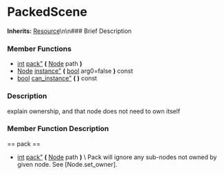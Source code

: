#  PackedScene  
**Inherits:** [Resource](class_resource)\\n\\n###  Brief Description  

###  Member Functions 
  * [int](class_int) [pack"](#pack) **(** [Node](class_node) path  **)**
  * [Node](class_node) [instance"](#instance) **(** [bool](class_bool) arg0=false  **)** const
  * [bool](class_bool) [can_instance"](#can_instance) **(** **)** const
###  Description  
explain ownership, and that node does not need to own itself
###  Member Function Description  
==  pack  ==
  * [int](class_int) [pack"](#pack) **(** [Node](class_node) path  **)**
\\
Pack will ignore any sub-nodes not owned by given
			node. See [Node.set_owner].
